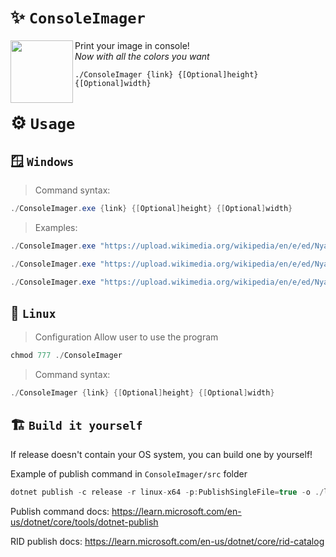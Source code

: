 # ✨ `ConsoleImager`

<img align="left" width=100 height=100 src="https://i.imgur.com/STghnjI.png"  />

Print your image in console! <br>*Now with all the colors you want*
```
./ConsoleImager {link} {[Optional]height} {[Optional]width}
```

# ⚙️ `Usage`

## 🪟 `Windows`
> Command syntax:
```cs
./ConsoleImager.exe {link} {[Optional]height} {[Optional]width}
```

> Examples: 
```cs
./ConsoleImager.exe "https://upload.wikimedia.org/wikipedia/en/e/ed/Nyan_cat_250px_frame.PNG"
```

```cs
./ConsoleImager.exe "https://upload.wikimedia.org/wikipedia/en/e/ed/Nyan_cat_250px_frame.PNG" 100 
```

```cs
./ConsoleImager.exe "https://upload.wikimedia.org/wikipedia/en/e/ed/Nyan_cat_250px_frame.PNG" 100 50 
```

## 🐧 `Linux`
> Configuration
Allow user to use the program
```cs
chmod 777 ./ConsoleImager
```

> Command syntax: 
```cs
./ConsoleImager {link} {[Optional]height} {[Optional]width}
```

## 🏗️ `Build it yourself`
If release doesn't contain your OS system, you can build one by yourself!

Example of publish command in `ConsoleImager/src` folder
```cs
dotnet publish -c release -r linux-x64 -p:PublishSingleFile=true -o ./linux-x64 
```
Publish command docs: https://learn.microsoft.com/en-us/dotnet/core/tools/dotnet-publish 

RID publish docs: https://learn.microsoft.com/en-us/dotnet/core/rid-catalog
